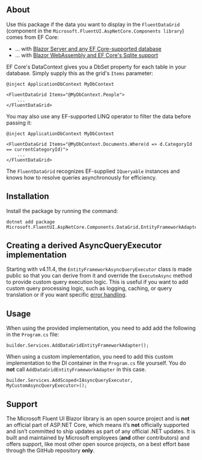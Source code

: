 ## About 
Use this package if the data you want to display in the `FluentDataGrid` (component in the `Microsoft.FluentUI.AspNetCore.Components library`) comes from EF Core:

- ... with [Blazor Server and any EF Core-supported database](https://docs.microsoft.com/en-us/aspnet/core/blazor/blazor-server-ef-core)
- ... with [Blazor WebAssembly and EF Core's Sqlite support](https://www.youtube.com/watch?v=2UPiKgHv8YE)

EF Core's DataContext gives you a DbSet property for each table in your database. Simply supply this as the grid's `Items` parameter:
```
@inject ApplicationDbContext MyDbContext

<FluentDataGrid Items="@MyDbContext.People">
    ...
</FluentDataGrid>
```
You may also use any EF-supported LINQ operator to filter the data before passing it:
```
@inject ApplicationDbContext MyDbContext

<FluentDataGrid Items="@MyDbContext.Documents.Where(d => d.CategoryId == currentCategoryId)">
    ...
</FluentDataGrid>
```

The `FluentDataGrid` recognizes EF-supplied `IQueryable` instances and knows how to resolve queries asynchronously for efficiency.

## Installation
Install the package by running the command:
```
dotnet add package Microsoft.FluentUI.AspNetCore.Components.DataGrid.EntityFrameworkAdapter
```

## Creating a derived AsyncQueryExecutor implementation
Starting with v4.11.4, the `EntityFrameworkAsyncQueryExecutor` class is made public
so that you can derive from it and override the `ExecuteAsync` method to provide
custom query execution logic. This is useful if you want to add custom query processing
logic, such as logging, caching, or query translation or if you want specific [error handling](https://github.com/microsoft/fluentui-blazor/issues/3269).

## Usage
When using the provided implementation, you need to add add the following in the `Program.cs` file:

```
builder.Services.AddDataGridEntityFrameworkAdapter();
```

When using a custom implementation, you need to add this custom implementation to the DI container in the `Program.cs` file yourself.
You do **not** call `AddDataGridEntityFrameworkAdapter` in this case.
```
builder.Services.AddScoped<IAsyncQueryExecutor, MyCustomAsyncQueryExecutor>();
```

## Support
The Microsoft Fluent UI Blazor library is an open source project and is **not** an official part of ASP.NET Core, which means it’s **not** officially
supported and isn’t committed to ship updates as part of any official .NET updates. It is built and maintained by Microsoft employees (**and** other contributors)
and offers support, like most other open source projects, on a best effort base through the GitHub repository **only**.
